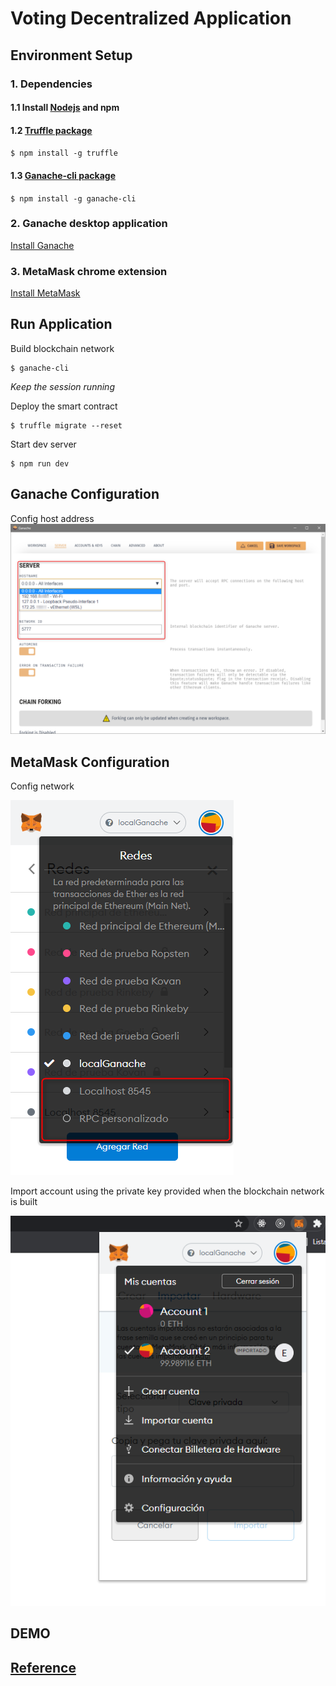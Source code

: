 # Voting Decentralized Application

## Environment Setup

### 1. Dependencies
#### 1.1 Install [Nodejs](https://nodejs.org/es/) and npm
#### 1.2 [Truffle package](https://github.com/trufflesuite/truffle)  
`$ npm install -g truffle` 
#### 1.3 [Ganache-cli package](https://github.com/trufflesuite/ganache-cli) 
`$ npm install -g ganache-cli` 

### 2. Ganache desktop application
[Install Ganache](https://www.trufflesuite.com/ganache)
<br> 
### 3. MetaMask chrome extension
[Install MetaMask](https://metamask.io/)
<br> 

## Run Application
Build blockchain network
```shell
$ ganache-cli
```
_Keep the session running_


Deploy the smart contract
```shell
$ truffle migrate --reset
```

Start dev server
```shell
$ npm run dev
```


## Ganache Configuration
Config host address
![](docs/images/Config-Ganache-desktop.png)

## MetaMask Configuration

Config network

![](docs/images/Config-MetaMask1.png)

Import account using the private key provided when the blockchain network is built

![](docs/images/Config-MetaMask2.png)


## DEMO


## [Reference](https://www.dappuniversity.com/articles/the-ultimate-ethereum-dapp-tutorial)
